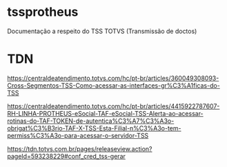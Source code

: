 # tssprotheus
Documentação a respeito do TSS TOTVS (Transmissão de doctos)

# TDN
https://centraldeatendimento.totvs.com/hc/pt-br/articles/360049308093-Cross-Segmentos-TSS-Como-acessar-as-interfaces-gr%C3%A1ficas-do-TSS

https://centraldeatendimento.totvs.com/hc/pt-br/articles/4415922787607-RH-LINHA-PROTHEUS-eSocial-TAF-eSocial-TSS-Alerta-ao-acessar-rotinas-do-TAF-TOKEN-de-autentica%C3%A7%C3%A3o-obrigat%C3%B3rio-TAF-X-TSS-Esta-Filial-n%C3%A3o-tem-permiss%C3%A3o-para-acessar-o-servidor-TSS

https://tdn.totvs.com.br/pages/releaseview.action?pageId=593238229#conf_cred_tss-gerar


